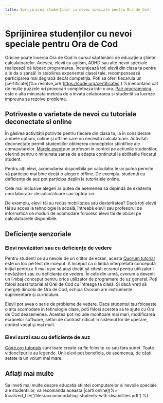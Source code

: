 ```yaml
---
title: Sprijinirea studenților cu nevoi speciale pentru Ora de Cod
---
```

# Sprijinirea studenților cu nevoi speciale pentru Ora de Cod

Oricine poate încerca Ora de Cod în cursul săptămânii de educație a științei calculatoarelor. Adesea, elevii cu autism, ADHD sau alte nevoi speciale realizează că iubesc programarea. Încurajează toți elevii din clasa ta pentru a le da o șansă! În stabilirea experientei clasei tale, recompensează participarea mai degrabă decât competiția. Poti sa oferi fiecaruia un [certificate](%= resolve_url('https://code.org/certificates') %)necontand cat de multe puzzele ori provocari completeaza intr-o ora. [Pair programming](https://www.youtube.com/watch?v=vgkahOzFH2Q) este o alta minunata metoda de a invata colaborarea si studentii sa lucreze impreuna sa rezolve probleme.

## Potriveste o varietate de nevoi cu tutoriale deconectate si online

În găsirea activității potrivite pentru fiecare din clasa ta, ia în considerare ambele opțiuni, online și offline care nu necesita calculatoare. Activitati deconectate permit studentiilor obtinerea conceptelor stiintifice ale comuputarelor. [Marele event](https://studio.code.org/s/course1/stage/15/puzzle/1)pun profesori in control pe actiunile studentilor, oferind pentru o minunata sansa de a adapta continutul la abilitatile fiecarui student.

Pentru alți elevi, acomodarea disponibila pe calculator le-ar putea permite să participe mai bine decât o alegere offline. De exemplu, studenții cu deficiențe de auz pot participa deplin la tutorialele online.

Cele mai inclusive alegeri ar putea de asemenea să depindă de existenta unui laborator de calculatoare sau laptop-uri.

De exemplu, elevii tăi au redus mobilitatea sau dexteritatea? Dacă toți elevii tăi au acces la tehnologie la școală, întreabă elevii sau profesorul de informatică ce moduri de acomodare folosesc elevii tăi de obicei pe calculatoarele disponibile.

## Deficiențe senzoriale

### Elevi nevăzători sau cu deficiențe de vedere

Pentru studenti ce au nevoie de un cititor de ecran, acesta [Quorum tutorial](https://quorumlanguage.com/hourofcode/part1.html) este un loc perfect de inceput. A început ca o limbă interpretată concepută inițial pentru a fi mai ușor să auzi decât să citești ecranul pentru utilizatorii nevăzători sau cu deficiențe de vedere. În cele din urmă, cvorum a devenit un limbaj conceput pentru orice utilizator de programare de uz general. Poți folosi acest tutorial al Orei de Cod cu întreaga ta clasă. Și dacă vreți să mergeți dincolo de Ora de Cod, echipa Cvorum are instrumente suplimentare și curriculum.

Elevii pot avea o serie de probleme de vedere. Daca studentul tau foloseste o alta acomodare in tehnologie clase, poti folosi acestea sa te ajute cu Ora de Cod deasemenea. Acestea pot include monitoare mai mari, modificarea ecranelor software, setări de contrast ridicat în sistemul lor de operare, control vocal și mai mult.

### Elevi surzi sau cu deficiențe de auz

[Code.org tutorials](https://studio.code.org/) sunt toate create sa fie folosite cu sau fara sunet. Toate videoclipurile au legende. Unii elevi pot beneficia, de asemenea, de căşti setate la un volum mai mare.

## Aflați mai multe

Sa inveti mai multe despre educatia stiintei computarelor si nevoile speciale ale studentiilor, va recomanda aceasta [carti online](%= localized_file('/files/accommodating-students-with-disabilities.pdf') %).